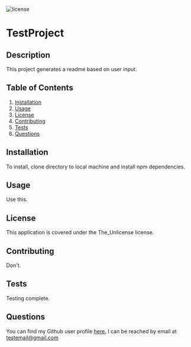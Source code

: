 ![license](https://img.shields.io/badge/license-The_Unlicense-green)

# TestProject

## Description
This project generates a readme based on user input.

## Table of Contents

1. [Installation](#installation)
2. [Usage](#usage)
3. [License](#license)
4. [Contributing](#contributing)
5. [Tests](#tests)
6. [Questions](#questions)

## Installation
<a name="installation"></a>
To install, clone directory to local machine and install npm dependencies.

## Usage
<a name="usage"></a>
Use this.

## License
<a name="license"></a>
This application is covered under the The_Unlicense license.

## Contributing
<a name="contributing"></a>
Don't.

## Tests
<a name="tests"></a>
Testing complete.

## Questions
<a name="questions"></a>
You can find my Github user profile [here.](https://github.com/calebkw91)
I can be reached by email at testemail@gmail.com